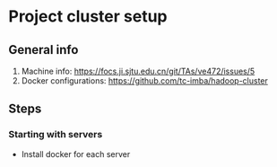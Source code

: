# Project cluster setup
## General info
1. Machine info: https://focs.ji.sjtu.edu.cn/git/TAs/ve472/issues/5
2. Docker configurations: https://github.com/tc-imba/hadoop-cluster

## Steps
### Starting with servers
- Install docker for each server